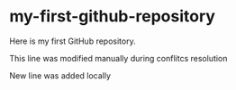 # my-first-github-repository
Here is my first GitHub repository.

This line was modified manually during conflitcs resolution

New line was added locally